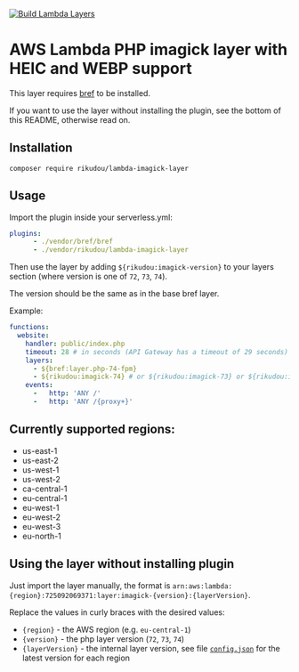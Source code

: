[![Build Lambda Layers](https://github.com/RikudouSage/LambdaPhpImagickLayer/workflows/Build%20Lambda%20Layers/badge.svg)](https://github.com/RikudouSage/LambdaPhpImagickLayer/actions?query=workflow%3A%22Build+Lambda+Layers%22)

# AWS Lambda PHP imagick layer with HEIC and WEBP support

This layer requires [bref](https://packagist.org/packages/bref/bref) to be installed.

If you want to use the layer without installing the plugin, see the bottom of this README, otherwise read on.

## Installation

`composer require rikudou/lambda-imagick-layer`

## Usage

Import the plugin inside your serverless.yml:

```yaml
plugins:
      - ./vendor/bref/bref
      - ./vendor/rikudou/lambda-imagick-layer
```

Then use the layer by adding `${rikudou:imagick-version}` to your layers section (where version is one of `72`, `73`, `74`).

The version should be the same as in the base bref layer.

Example: 

```yaml
functions:
  website:
    handler: public/index.php
    timeout: 28 # in seconds (API Gateway has a timeout of 29 seconds)
    layers:
      - ${bref:layer.php-74-fpm}
      - ${rikudou:imagick-74} # or ${rikudou:imagick-73} or ${rikudou:imagick-72}
    events:
      -   http: 'ANY /'
      -   http: 'ANY /{proxy+}'
```

## Currently supported regions:

- us-east-1
- us-east-2
- us-west-1
- us-west-2
- ca-central-1
- eu-central-1
- eu-west-1
- eu-west-2
- eu-west-3
- eu-north-1

## Using the layer without installing plugin

Just import the layer manually, the format is
`arn:aws:lambda:{region}:725092069371:layer:imagick-{version}:{layerVersion}`.

Replace the values in curly braces with the desired values:

- `{region}` - the AWS region (e.g. `eu-central-1`)
- `{version}` - the php layer version (`72`, `73`, `74`)
- `{layerVersion}` - the internal layer version, see file [`config.json`](config.json) for the latest version for each region
